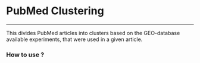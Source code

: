 # PubMed Clustering

---

This divides PubMed articles into clusters based on the GEO-database available experiments, that were used in a given article.

### How to use ?

